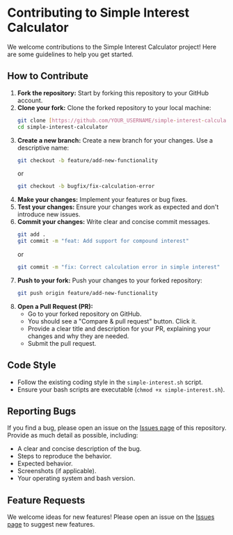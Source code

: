 # Contributing to Simple Interest Calculator

We welcome contributions to the Simple Interest Calculator project! Here are some guidelines to help you get started.

## How to Contribute

1.  **Fork the repository:** Start by forking this repository to your GitHub account.
2.  **Clone your fork:** Clone the forked repository to your local machine:
    ```bash
    git clone [https://github.com/YOUR_USERNAME/simple-interest-calculator.git](https://github.com/YOUR_USERNAME/simple-interest-calculator.git)
    cd simple-interest-calculator
    ```
3.  **Create a new branch:** Create a new branch for your changes. Use a descriptive name:
    ```bash
    git checkout -b feature/add-new-functionality
    ```
    or
    ```bash
    git checkout -b bugfix/fix-calculation-error
    ```
4.  **Make your changes:** Implement your features or bug fixes.
5.  **Test your changes:** Ensure your changes work as expected and don't introduce new issues.
6.  **Commit your changes:** Write clear and concise commit messages.
    ```bash
    git add .
    git commit -m "feat: Add support for compound interest"
    ```
    or
    ```bash
    git commit -m "fix: Correct calculation error in simple interest"
    ```
7.  **Push to your fork:** Push your changes to your forked repository:
    ```bash
    git push origin feature/add-new-functionality
    ```
8.  **Open a Pull Request (PR):**
    * Go to your forked repository on GitHub.
    * You should see a "Compare & pull request" button. Click it.
    * Provide a clear title and description for your PR, explaining your changes and why they are needed.
    * Submit the pull request.

## Code Style

* Follow the existing coding style in the `simple-interest.sh` script.
* Ensure your bash scripts are executable (`chmod +x simple-interest.sh`).

## Reporting Bugs

If you find a bug, please open an issue on the [Issues page](https://github.com/YOUR_USERNAME/simple-interest-calculator/issues) of this repository. Provide as much detail as possible, including:

* A clear and concise description of the bug.
* Steps to reproduce the behavior.
* Expected behavior.
* Screenshots (if applicable).
* Your operating system and bash version.

## Feature Requests

We welcome ideas for new features! Please open an issue on the [Issues page](https://github.com/YOUR_USERNAME/simple-interest-calculator/issues) to suggest new features.
